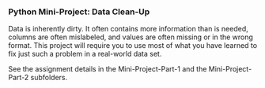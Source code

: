 ### Python Mini-Project: Data Clean-Up

Data is inherently dirty. It often contains more information than is needed, columns are often mislabeled, and values are often missing or in the wrong format. This project will require you to use most of what you have  learned to fix just such a problem in a real-world data set.

See the assignment details in the Mini-Project-Part-1 and the Mini-Project-Part-2 subfolders.
